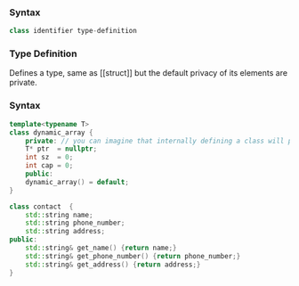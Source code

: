 ### Syntax
```c++
class identifier type-definition
```
### Type Definition
Defines a type, same as [[struct]] but the default privacy of its elements are private.
### Syntax
```c++
template<typename T>
class dynamic_array {
	private: // you can imagine that internally defining a class will put "private:" at the top of its definition
	T* ptr  = nullptr;
	int sz  = 0;
	int cap = 0;
	public:
	dynamic_array() = default;
}

class contact  {
	std::string name;
	std::string phone_number;
	std::string address;
public:
	std::string& get_name() {return name;}
	std::string& get_phone_number() {return phone_number;}
	std::string& get_address() {return address;}
}
```